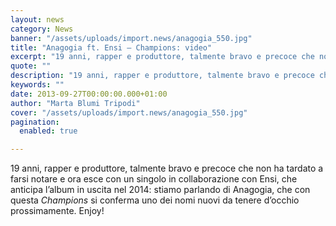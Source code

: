 ```yaml
---
layout: news
category: News
banner: "/assets/uploads/import.news/anagogia_550.jpg"
title: "Anagogia ft. Ensi – Champions: video"
excerpt: "19 anni, rapper e produttore, talmente bravo e precoce che non ha tardato a farsi notare e ora esce con un singolo in collaborazione con Ensi, che anticipa l’album in uscita nel 2014: stiamo parlando di Anagogia, che con questa Champions si conferma uno dei nomi nuovi da tenere d’occhio prossimamente. Enjoy!  "
quote: ""
description: "19 anni, rapper e produttore, talmente bravo e precoce che non ha tardato a farsi notare e ora esce con un singolo in collaborazione con Ensi, che anticipa l’album in uscita nel 2014: stiamo parlando di Anagogia, che con questa Champions si conferma uno dei nomi nuovi da tenere d’occhio prossimamente. Enjoy!  "
keywords: ""
date: 2013-09-27T00:00:00.000+01:00
author: "Marta Blumi Tripodi"
cover: "/assets/uploads/import.news/anagogia_550.jpg"
pagination:
  enabled: true

---
```


19 anni, rapper e produttore, talmente bravo e precoce che non ha tardato a farsi notare e ora esce con un singolo in collaborazione con Ensi, che anticipa l’album in uscita nel 2014: stiamo parlando di Anagogia, che con questa _Champions_ si conferma uno dei nomi nuovi da tenere d’occhio prossimamente. Enjoy!

  
